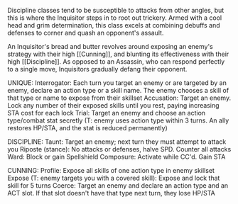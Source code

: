 Discipline classes tend to be susceptible to attacks from other angles, but this is where the Inquisitor steps in to root out trickery. Armed with a cool head and grim determination, this class excels at combining debuffs and defenses to corner and quash an opponent's assault.

An Inquisitor's bread and butter revolves around exposing an enemy's strategy with their high [[Cunning]], and blunting its effectiveness with their high [[Discipline]]. As opposed to an Assassin, who can respond perfectly to a single move, Inquisitors gradually defang their opponent.

UNIQUE:
Interrogator: Each turn you target an enemy or are targeted by an enemy, declare an action type or a skill name. The enemy chooses a skill of that type or name to expose from their skillset
Accusation: Target an enemy. Lock any number of their exposed skills until you rest, paying increasing STA cost for each lock
Trial: Target an enemy and choose an action type/combat stat secretly (T: enemy uses action type within 3 turns. An ally restores HP/STA, and the stat is reduced permanently)

DISCIPLINE:
Taunt: Target an enemy; next turn they must attempt to attack you
Riposte (stance): No attacks or defenses, halve SPD. Counter all attacks
Ward: Block or gain Spellshield
Composure: Activate while CC'd. Gain STA

CUNNING:
Profile: Expose all skills of one action type in enemy skillset
Expose (T: enemy targets you with a covered skill): Expose and lock that skill for 5 turns
Coerce: Target an enemy and declare an action type and an ACT slot. If that slot doesn't have that type next turn, they lose HP/STA